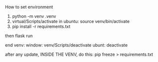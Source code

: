 How to set environment
1. python -m venv .venv
2. virtual/Scripts/activate
   in ubuntu: source venv/bin/activate
3. pip install -r requirements.txt

then flask run

end venv:
   window: venv/Scripts/deactivate
   ubunt: deactivate

after any update, INSIDE THE VENV, do this:
pip freeze > requirements.txt 
